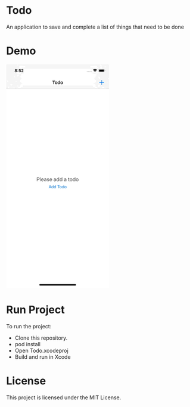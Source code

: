 # Todo
An application to save and complete a list of things that need to be done

# Demo
![Todo - Animated gif demo](demo.gif)

# Run Project
To run the project:

* Clone this repository.
* pod install
* Open Todo.xcodeproj
* Build and run in Xcode

# License
This project is licensed under the MIT License.
